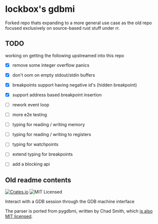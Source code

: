 # lockbox's gdbmi

Forked repo thats expanding to a more general use case as the old repo focused exclusively on source-based rust stuff under rr.

## TODO
working on getting the following upstreamed into this repo
- [x] remove some integer overflow panics
- [x] don't oom on empty stdout/stdin buffers
- [x] breakpoints support having negative id's (hidden breakpoint)
- [x] support address based breakpoint insertion
- [ ] rework event loop
- [ ] more e2e testing
- [ ] typing for reading / writing memory
- [ ] typing for reading / writing to registers
- [ ] typing for watchpoints
- [ ] extend typing for breakpoints
- [ ] add a blocking api


## Old readme contents

[![Crates.io](https://img.shields.io/crates/v/gdbmi)](https://crates.io/crates/gdbmi)
![MIT Licensed](https://img.shields.io/crates/l/gdbmi)

Interact with a GDB session through the GDB machine interface

The parser is ported from pygdbmi, written by Chad Smith, which
[is also MIT licensed][pygdbmi-license].

[pygdbmi-license]: https://github.com/cs01/pygdbmi/blob/master/LICENSE
